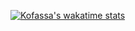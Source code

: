 [![Kofassa's wakatime stats](https://github-readme-stats.vercel.app/api/wakatime?username=Kofassa)](https://github.com/anuraghazra/github-readme-stats)

